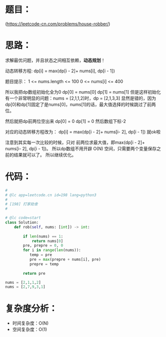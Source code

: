 题目：
====

(https://leetcode-cn.com/problems/house-robber/)

思路：
====

求解最优问题，并且状态之间相互依赖，**动态规划**！

动态转移方程:
    dp[i] = max(dp[i - 2]+ nums[i], dp[i - 1])

题目提示：
    1 <= nums.length <= 100
    0 <= nums[i] <= 400

所以我把dp数组初始化全为0
dp[0] = nums[0]
dp[1] = nums[1]
但是这样初始化有一个非常明显的问题：nums = [2,1,1,2]时，dp = [2,1,3,3]
显然是错的，因为dp[0]和dp[1]固定了是nums[0]，nums[1]的话，最大值选择的时候跳过了前两位。

然后就把dp前两位空出来
dp[0] = 0
dp[1] = 0
然后数组下标-2
    
对应的动态转移方程改为：
    dp[i] = max(dp[i - 2]+ nums[i- 2], dp[i - 1])
就ok啦

注意到其实每一次比较的时候，只对 前两位求最大值，即max(dp[i - 2]+ nums[i- 2], dp[i - 1])。
所以dp数组不用开辟 O(N) 空间，只需要两个变量保存之前的结果就可以了。
所以继续优化。

代码：
====

```python
#
# @lc app=leetcode.cn id=198 lang=python3
#
# [198] 打家劫舍
#

# @lc code=start
class Solution:
    def rob(self, nums: [int]) -> int:
        
        if len(nums) == 1:
            return nums[0]
        pre, prepre = 0, 0
        for i in range(len(nums)):
           temp = pre
           pre = max(prepre + nums[i], pre)
           prepre = temp
        
        return pre

nums = [2,1,1,2]
nums = [2,7,9,3,1]
```

复杂度分析：
====

- 时间复杂度：O(N)
- 空间复杂度：O(1)
